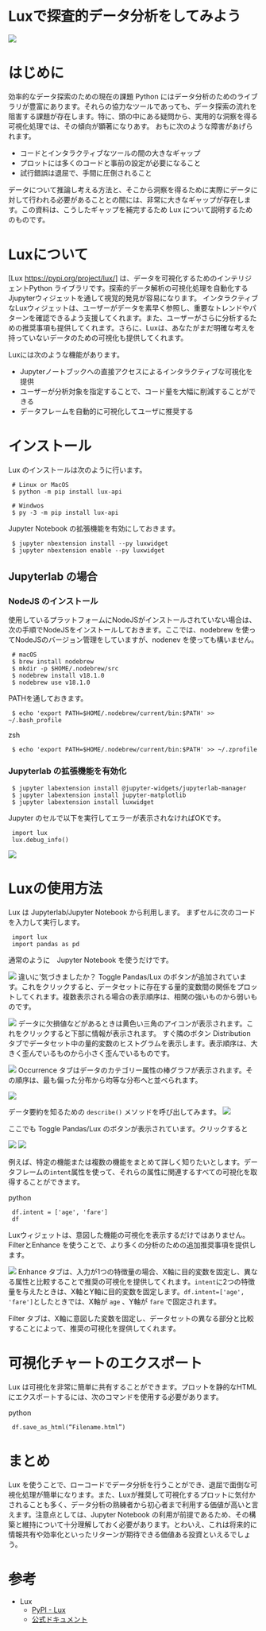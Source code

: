 Luxで探査的データ分析をしてみよう
=================

![](https://gyazo.com/6e41ac8eba279abb964e928c53275688.png)

# はじめに
効率的なデータ探索のための現在の課題
Python にはデータ分析のためのライブラリが豊富にあります。それらの協力なツールであっても、データ探索の流れを阻害する課題が存在します。特に、頭の中にある疑問から、実用的な洞察を得る可視化処理では、その傾向が顕著になりあす。
おもに次のような障害があげられます。

  - コードとインタラクティブなツールの間の大きなギャップ
  - プロットには多くのコードと事前の設定が必要になること
  - 試行錯誤は退屈で、手間に圧倒されること

データについて推論し考える方法と、そこから洞察を得るために実際にデータに対して行われる必要があることとの間には、非常に大きなギャップが存在します。この資料は、こうしたギャップを補完するため Lux について説明するためのものです。

# Luxについて
[Lux https://pypi.org/project/lux/] は、データを可視化するためのインテリジェントPython ライブラリです。探索的データ解析の可視化処理を自動化する Jjupyterウィジェットを通して視覚的発見が容易になります。
インタラクティブなLuxウィジェットは、ユーザーがデータを素早く参照し、重要なトレンドやパターンを確認できるよう支援してくれます。また、ユーザーがさらに分析するための推奨事項も提供してくれます。さらに、Luxは、あなたがまだ明確な考えを持っていないデータのための可視化も提供してくれます。

Luxには次のような機能があります。

  - Jupyterノートブックへの直接アクセスによるインタラクティブな可視化を提供
  - ユーザーが分析対象を指定することで、コード量を大幅に削減することができる
  - データフレームを自動的に可視化してユーザに推奨する

# インストール

Lux のインストールは次のように行います。


```
 # Linux or MacOS
 $ python -m pip install lux-api

 # Windwos
 $ py -3 -m pip install lux-api
```

Jupyter Notebook の拡張機能を有効にしておきます。

```
 $ jupyter nbextension install --py luxwidget
 $ jupyter nbextension enable --py luxwidget

```

## Jupyterlab の場合
### NodeJS のインストール
使用しているプラットフォームにNodeJSがインストールされていない場合は、次の手順でNodeJSをインストールしておきます。ここでは、nodebrew を使ってNodeJSのバージョン管理をしていますが、nodenev を使っても構いません。

```
 # macOS
 $ brew install nodebrew
 $ mkdir -p $HOME/.nodebrew/src
 $ nodebrew install v18.1.0
 $ nodebrew use v18.1.0
```

PATHを通しておきます。

```
 $ echo 'export PATH=$HOME/.nodebrew/current/bin:$PATH' >> ~/.bash_profile
```

 zsh
```
 $ echo 'export PATH=$HOME/.nodebrew/current/bin:$PATH' >> ~/.zprofile
```


### Jupyterlab の拡張機能を有効化


```
 $ jupyter labextension install @jupyter-widgets/jupyterlab-manager
 $ jupyter labextension install jupyter-matplotlib
 $ jupyter labextension install luxwidget
```

Jupyter のセルで以下を実行してエラーが表示されなければOKです。

```
 import lux
 lux.debug_info()
```

![](https://gyazo.com/a09f6a68c9ae8e02ab6ccf72b5597536.png)

# Luxの使用方法
Lux は Jupyterlab/Jupyter Notebook から利用します。
まずセルに次のコードを入力して実行します。


```
 import lux
 import pandas as pd
```

通常のように　Jupyter Notebook を使うだけです。

![](https://gyazo.com/9375b272eef2e2079564f0fd3c89b641.png)
違いに’気づきましたか？ Toggle Pandas/Lux のボタンが追加されています。これをクリックすると、データセットに存在する量的変数間の関係をプロットしてくれます。複数表示される場合の表示順序は、相関の強いものから弱いものです。


![](https://gyazo.com/750effd21c485ad27ca6247c0232f7ad.png)
データに欠損値などがあるときは黄色い三角のアイコンが表示されます。これをクリックすると下部に情報が表示されます。
すぐ隣のボタン Distribution タブでデータセット中の量的変数のヒストグラムを表示します。表示順序は、大きく歪んでいるものから小さく歪んでいるものです。


![](https://gyazo.com/db6c15d4ffb51b730898a1766cc9fd70.png)
Occurrence タブはデータのカテゴリー属性の棒グラフが表示されます。その順序は、最も偏った分布から均等な分布へと並べられます。


![](https://gyazo.com/4ab2ae03f0fbd4584430f4043c8fbc60.png)

データ要約を知るための `describe()` メソッドを呼び出してみます。
![](https://gyazo.com/0b0cef556fd7f6a39b0ae56b241ad33d.png)

ここでも Toggle Pandas/Lux のボタンが表示されています。クリックすると


![](https://gyazo.com/3f67a69b3b95289be9e70f7095c6ee57.png)
![](https://gyazo.com/9dd4640258b1c63feb0aff14250987f1.png)

例えば、特定の機能または複数の機能をまとめて詳しく知りたいとします。データフレームの`intent`属性を使って、それらの属性に関連するすべての可視化を取得することができます。

 python
```
 df.intent = ['age', 'fare']
 df
```

Luxウィジェットは、意図した機能の可視化を表示するだけではありません。FilterとEnhance を使うことで、より多くの分析のための追加推奨事項を提供します。

![](https://gyazo.com/954e51aedfe3baf08d232bdd8e40b129.png)
Enhance タブは、入力が1つの特徴量の場合、X軸に目的変数を固定し、異なる属性と比較することで推奨の可視化を提供してくれます。`intent`に2つの特徴量を与えたときは、X軸とY軸に目的変数を固定します。`df.intent=['age', 'fare']`としたときでは、X軸が `age` 、Y軸が `fare` で固定されます。

Filter タブは、X軸に意図した変数を固定し、データセットの異なる部分と比較することによって、推奨の可視化を提供してくれます。

# 可視化チャートのエクスポート
Lux は可視化を非常に簡単に共有することができます。プロットを静的なHTMLにエクスポートするには、次のコマンドを使用する必要があります。

 python
```
 df.save_as_html(“Filename.html”)
```


# まとめ
Lux を使うことで、ローコードでデータ分析を行うことができ、退屈で面倒な可視化処理が簡単になります。また、Luxが推奨して可視化するプロットに気付かされることも多く、データ分析の熟練者から初心者まで利用する価値が高いと言えます。注意点としては、Jupyter Notebook の利用が前提であるため、その構築と維持について十分理解しておく必要があります。とわいえ、これは将来的に情報共有や効率化といったリターンが期待できる価値ある投資といえるでしょう。



# 参考
- Lux
  - [PyPI - Lux](https://pypi.org/project/lux/)
  - [公式ドキュメント](https://lux-api.readthedocs.io/en/latest/)


